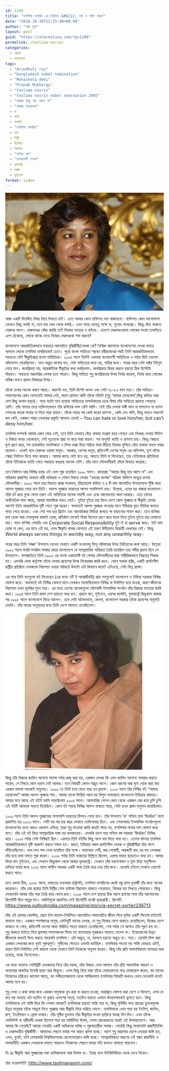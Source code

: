 ```yaml
---
id: 1196
title: "তসলিমা নাসরিন এর নির্বাসন &#8211; দায় ও ক্ষতি কার?"
date: "2018-10-30T21:55:40+00:00"
author: "শর্মা লুনা"
layout: post
guid: "https://sharmaluna.com/?p=1196"
permalink: /taslima-narin/
categories:
  - প্রেরণা
  - মাথাব্যাথা
tags:
  - "Arundhuti roy"
  - "bangladesh nobel nomination"
  - "Mohasheta debi"
  - "Pranab Mukhergy"
  - "taslima nasrin"
  - "toslima nasrin nobel nomination 2005"
  - "আমার কিছু যায় আসে না"
  - "আমার মেয়েবেলা"
  - ক
  - ক্ষতি
  - জার্মানি
  - "তসলিমা নাসরিন"
  - দায়
  - দিল্লী
  - দ্বিখণ্ডিত
  - নির্বাসন
  - "পশ্চিম বঙ্গ"
  - "বাংলাদেশী লেখক"
  - যুক্তরাষ্ট্র
  - লজ্জা
  - সুইডেন
format: video
---
```


[![](/assets/images/wp-content/uploads/2018/10/tasleema-nasreen-953868078.jpg)](/assets/images/wp-content/uploads/2018/10/tasleema-nasreen-953868078.jpg)

আজ একটি বিতর্কিত বিষয় নিয়ে লিখতে চাই। এতে আমার কোন ব্যক্তিগত মত থাকছেনা। ব্যক্তিগত কোন ভালোলাগা থেকেও কিছু বলছি না, তবে দায় বোধ থেকে বলছি। এখন সময় যেহেতু পক্ষে না, সুবোধ পালাচ্ছে। কিন্তু বেঁচে থাকতে মেরুদণ্ড লাগে। মেরুদণ্ডের খোঁজ করছি তাই নিজের ভেতরে ও বাইরে। এদেশে মেরুদণ্ডওয়ালা লোকের সংখ্যা তলানিতে এসে ঠেকেছে, লোকে কাকে দেখে নিজের মেরুদণ্ডকে শক্ত করবে?

বাংলাদেশে আন্তর্জাতিকভাবে সবচেয়ে আলোচিত বুদ্ধিজীবী/লেখক কে? বৈশ্বিক আলোকে বাংলাদেশের লেখক বলতে আসলে লোকে তসলিমা নাসরিনকেই চেনে। পুরো বাংলা সাহিত্যে সম্ভবত রবীন্দ্রনাথের পরই তিনি আন্তর্জাতিকভাবে সবচেয়ে বেশি স্বীকৃ্তিপ্রাপ্ত বাংলা সাহিত্যিক। ২০০৫ সালে তিনিই একমাত্র বাংলাদেশী সাহিত্যিক এ পর্যন্ত যিনি নোবেল নমিনেশন পেয়েছিলেন। তবে অদ্ভুত ব্যাপার হল, সেটা সাহিত্যের জন্য নয়, শান্তির জন্য। পরের বছর সেটা ডক্টর ইউনুস পেয়ে যান। জনপ্রিয়তা নয়, আন্তর্জাতিক স্বীকৃতির কথা বলছিলাম। জনপ্রিয়তা বিচার করলে হয়তো ঠিক উল্টোটা দাঁড়াবে। সবচেয়ে অজনপ্রিয় লেখক হতে পারেন। কিন্তু সাহিত্য শুধু জনপ্রিয়তার উপর নির্ভর করেনা, নির্ভর করে লোকের মস্তিষ্ক-মননে প্রভাব বিস্তারের উপর।

তাঁকে চেনার অনেক কারণ আছে। কারণটা হল, তিনি উল্টো বলেন এবং সেটা ৭০-৮০ ভাগ সত্য। তাঁর সাহিত্য-সমালোচনার কোন যোগ্যতাই আমার নেই, কারণ প্রথমত আমি তাঁকে পড়িনি (শুধু ‘আমার মেয়েবেলা’,কিছু কবিতা আর বেশ কিছু কলাম ছাড়া)। পড়ে যতটা মনে হয়েছে সাহিত্যের নান্দনিকতার চেয়ে বিষয় তাঁর সাহিত্যে প্রাধান্য পেয়েছে বেশি। তাঁর গদ্যের চেয়ে ব্যক্তিগতভাবে তাঁর কবিতার ভক্ত বেশি আমি। তাই তাঁর লেখার ভঙ্গী ভাল না লাগলেও যা বলেন সেসবের কতক মাথায় না নিয়ে পারা যায়না। তাঁকে পড়ার পর কেউ করেন প্রশংসা , কেউ দেন গালি, কিন্তু পড়েন সকলেই কম বেশি, একজন সাচ্চা লেখকের প্রকৃতি আসলে এমনই – You can hate or love him/her, but can’t deny him/her.

তসলিমা সম্পর্কে আমার কোন মোহ নেই, তবে তিনি যেভাবে বেঁচে থাকার সংগ্রাম করে গেছেন এবং নিজের লেখার স্টাইল ও বিষয়ে অনড় থেকেছেন, সেই দৃঢ়তাকে শ্রদ্ধা না করে পারা যায়না। সব মানুষই খ্যাতি ও প্রশংসা চায়। কিন্তু স্বেচ্ছায় ঘৃণা গ্রহণ করে, সব তথাকথিত মানসিকতা ও নিন্দা ধাক্কা দিয়ে সরিয়ে মাথা উঁচিয়ে নিজের খুশিতে বেঁচে থাকার সাহস সবার থাকেনা। একেই বলে মেরুদণ্ড ওয়ালা মানুষ। সরকার, দেশের মানুষ, প্রতিবেশী দেশের মানুষ এর অভিশাপ, ঘৃণা তাঁকে স্বেচ্ছা নির্বাসন নিতে বাধ্য করেছে। আমার কাছে যেটা মনে হয়, আদতে তিনি যা লিখেছেন, তার নেতিবাচক প্রতিক্রিয়া তাঁকে ইতিবাচক খ্যাতি পেতে সহায়তা করেছে অনেক বেশি। তাঁর মানে মৌলবাদীরাই তাঁকে বিখ্যাত করেছে।

তবে নির্বাসন আর নিষিদ্ধ হবার এই খেলা শুরু হয়েছিল ১৯৯০ সালে। কাব্যগ্রন্থ “আমার কিছু যায় আসে না” এবং পত্রিকায় প্রকাশিত কলামে নারী অধিকার ও শোষণ বিষয়ে লেখায় “খবরের কাগজ” পত্রিকা অফিসে ভাংচুর চালায় মৌলবাদীরা। ১৯৯২ সালে তার বিখ্যাত প্রবন্ধ সংকলন, চাঁছাছোলা কবিতা ও ৪ টি কম আলোচিত উপন্যাসকে পুঁজি করে আনন্দ পুরষ্কার পেয়ে যান তিনি। আনন্দ পুরষ্কার ভারতের আনন্দ পাবলিশার্স দেয়। উল্লেখ্য, এদের বড় বাজার বাংলাদেশ। তাঁরা চট করে বুঝে ফেলে তরুণ এই সাহিত্যিক অনেক সাহসী এবং একে আলোচনায় আনা দরকার। এতে তাদের অর্থনৈতিক লাভ আছে, আবার সামাজিক দায়ও মেটে। দুইয়ে দুইয়ে চার মিলে দেশে কোন পুরষ্কার বা স্বীকৃতি মেলার আগেই তিনি আন্তর্জাতিক দৃষ্টি পেতে শুরু করেন। স্বভাবতই আনন্দ পুরষ্কার পাওয়ার মানে ইন্ডিয়ার বৃহৎ মিডিয়া জগতে পাত্তা পেয়ে যাওয়া। এবং সেই পথ ধরে ব্রিটেন এবং আমেরিকার মিডিয়া জগতে পা বাড়ানোর সাহস করা। তবে বাণিজ্য বলা হোক আর সেবামূলক কাজই হোক, প্রতিষ্ঠান তাকেই বিষয় হিসেবে গ্রহণ করে যাকে নিয়ে দুইয়ে দুইয়ে চার মেলানো যায়। মানে বাণিজ্য বেসাতি এবং Corporate Social Responsibility দুই-ই যা serve করে। যাই বলা হোক না কেন, এর মানে এই নয়, এসব স্বীকৃতি পাবার যোগ্যতা এই তরুণ উদীয়মান বিদ্রোহী লেখকের নেই। কিন্তু World always serves things in worldly way, not any unearthly way।

পরের বছর তিনি ‘লজ্জা’ উপন্যাস লেখেন যেখানে একটি সংখ্যালঘু হিন্দু পরিবারের উপর নির্যাতনের কথা আছে। উল্লেখ্য ১৯৯২ সালে বাবরি মসজিদ ভাঙ্গার জেরে বাংলাদেশে যে সাম্প্রদায়িক অস্থিরতা তৈরি হয়েছিল তার গভীর প্রভাব ছিল সে উপন্যাসে। ফলশ্রুতিতে তিনি ১৯৯৩ এর বাংলা একাডেমী বই মেলায় মৌলবাদীদের দ্বারা শারীরিকভাবে নিগ্রহের শিকার হন। এমনকি মেলা কর্তৃপক্ষ তাঁকে মেলায় প্রবেশের উপর নিষেধাজ্ঞা জারি করে। ভেবে অবাক হচ্ছি, একটি প্রগতিশীল রাষ্ট্রীয় প্রতিষ্ঠান লেখককে নিরাপত্তা দেয়ার পরিবর্তে উলটো এটা কিভাবে করে? এনিওয়ে, সেটা ভিন্ন প্রসঙ্গ।

এর পরে তিনি যতগুলো বই লিখেছেন (এর মধ্যে ৭টি ই আত্মজীবনী) প্রায় সবগুলোই বাংলাদেশ ও ইন্ডিয়া সরকার নিষিদ্ধ ঘোষণা করে। স্বভাবতই বই নিষিদ্ধ ঘোষণা মানে লেখকও অঘোষিতভাবে নিষিদ্ধ বা নির্বাসিত হয়ে যাওয়া, কারণ জীবনের নিরাপত্তা তখন হুমকির মুখে পরে। এর মধ্যে দেশের অনেকগুলো মৌলবাদী ইসলামিক সংগঠন তাঁর বিরুদ্ধে ফতোয়া জারি করে। ১৯৯৪ সালে তিনি প্রথম দেশ ছাড়তে বাধ্য হন। প্রথমে যান, সুইডেন, এরপর জার্মানি, যুক্তরাষ্ট্রে কিছুকাল থাকার পর ১৯৯৮ সালে বাংলাদেশে ফিরে আসেন। তবে সেটা অবৈধভাবে, কেননা, বাংলাদেশ সরকার তাঁকে প্রবেশের অনুমতি দেয়নি। তাঁর মায়ের অসুস্থতার জন্য তিনি দেশে আসতে চেয়েছিলেন।

[![](/assets/images/wp-content/uploads/2018/10/Untitled-1.jpg)](/assets/images/wp-content/uploads/2018/10/Untitled-1.jpg)

কিন্তু তাঁর বিরুদ্ধে জামিন অযোগ্য মামলা পর্যন্ত রুজু করা হয়, একজন লেখক কি এমন জামিন অযোগ্য অপরাধ করতে পারেন, সে বিষয়ে কোন ধারণা নেই আমার। তবে বিষয়টি কেমন অদ্ভুত লাগে। কোন ধরণের অন্ধ ঘৃণা থেকে করা যায় এরকম মামলা সহজেই অনুমেয়। ১৯৯৯ তে তিনি চলে যেতে বাধ্য হন ফ্রান্সে। ২০০০ সালে তাঁর নিষিদ্ধ বই “আমার মেয়েবেলা” আবার আনন্দ পুরষ্কার পায়। আবার তাকে ফিরিয়া আনা হয় বিপুল সমারোহে বাংলাদেশ-ইন্ডিয়ার বাজারে। আমার মনে আছে এই বইটা আমি পড়েছিলাম ২০০৬ সালে। আলমারির গোপন কোন থেকে একজন বের করে চুপি চুপি এই বইটি আমাকে পড়তে দিয়েছিল। কোন বই পড়ার নিষিদ্ধ আনন্দ থাকতে পারে, সেটা তখন প্রথম অনুভব করেছিলাম।

২০০০ সালে তিনি আনন্দ পুরষ্কারের পাশাপাশি ভারতের ভিসাও পেয়ে যান। তাঁর উপন্যাস ‘ক’ পশ্চিম বঙ্গে ‘দ্বিখণ্ডিত’ নামে প্রকাশিত হয় ২০০৩ সালে। সেটি পর পর চার বছর সেখানে বেস্টসেলার ছিল। এবং সেখানকার ইসলামিক সংগঠনগুলো বাংলাদেশের চেয়ে আরও একধাপ এগিয়ে, তারা শুধু ফতোয়া জারি করেই ক্ষান্ত নয়, তসলিমার মাথার দাম ঘোষণা করে বসে। তাঁর এই বই ঘিরে সাম্প্রদায়িক দাঙ্গা হয় কলকাতায়। এমনকি চাপে পরে পশ্চিম বঙ্গ সরকার ‘দ্বিখণ্ডিত’ নিষিদ্ধ করে। ২০০৫ পর্যন্ত সেটা নিষিদ্ধই ছিল। এরপরে তিনি বইটির কিছু অংশ বাদ দিতে বাধ্য হন। এতসব ঘটনায় তসলিমা আন্তর্জাতিকভাবে দৃষ্টি আকর্ষণ করতে সক্ষম হন। কারণ, ইন্ডিয়ার সকল প্রগতিশীল লেখক ও বুদ্ধিজীবীরা তাঁর পাশে দাঁড়িয়েছিলেন। লাখ লাখ শব্দ লেখা হয়েছিল তাঁর পক্ষে। মহাশ্বেতা দেবী, জয় গোস্বামী, অরুন্ধতী রায় এর মত লেখকরা তাঁর হয়ে কথা বলতে শুরু করেন। ২০০৮ পর্যন্ত তিনি ভারতের দিল্লিতে ছিলেন, এরপর ভারত ছাড়তেও বাধ্য হন। আবার ফিরে যান সুইডেন, এবং সেখানে কিছুকাল থেকে আবার যুক্তরাষ্ট্রে। সেখানে তাঁর ভরণপোষণ ও মুক্ত চিন্তা অনুশীলন চালিয়ে যাবার জন্য ২০১৫ সালে মার্কিন সরকার একটি ফান্ড তৈরি করে দেয় তাঁর জন্য। যেকেউ চাইলে সেখানে ডোনেট করতে পারে।

তবে একথা ঠিক, ২০০৮ সালে, ভারতের তখনকার রাষ্ট্রপতি, তসলিমা নাসরিনের জ্যেষ্ঠ বন্ধু প্রণব মুখার্জী তাঁর জন্য অনেক করেছেন। তাঁর স্নেহ ছায়ায় তিনি দিল্লীর সেফ হাউজে নিরাপদে থাকতে পেরেছেন, নিজের মত লিখতে পেরেছেন। কিন্তু লেখালেখি আবার তাঁর শত্রু তৈরি করে ফেলে দ্রুত। ২০০৮ সালে দেশ ছাড়ার ঠিক আগে প্রণবের সঙ্গে তাঁর আলোচনার রিপোর্টটি ছিল গল্পের মত। আউটলুকে প্রকাশিত সেই রিপোর্টটি যথেষ্ট হৃদয়গ্রাহী। রিপোর্ট: https://www.outlookindia.com/magazine/story/a-secret-sortie/236713

তাঁর এই রোলার কোস্টার, প্রেমে টাল মাতাল-নির্বাসিত-আলোচিত-সমালোচিত জীবন নিয়ে দুর্দান্ত একটি সিনেমা চাইলেই বানানো যায়। একজন স্পর্শকাতর মানুষ, মোটামুটি মানের লেখক, যে শুধু নিজের দেশে থাকতে চেয়েছিলেন, নিজের দেশে থাকতে না পেরে, প্রতিবেশী দেশের আধা পরিচিত শহরে থাকতে চেয়েছিলেন, শেষ পর্যন্ত সে আশাও তাঁর পূরণ হল না। শুধু থাকতে চাইতে গিয়ে ফ্রান্সের সম্মানজনক সিমন দ্যা ব্যাভোয়ার পুরষ্কারও আনতে গেলেন না। ইয়োরোপের উন্নত জীবনকে কখনই বিলং করতে পারেননি তসলিমা। এটা অদ্ভুত, না, আসলে হয়তো অদ্ভুত না। সত্য। হোমলি ফিল করা একজন লেখকের জন্য খুবই গুরুত্বপূর্ণ। সুনীলের ক্ষেত্রেও এমনটা ঘটেছিল। তসলিমার পাওয়া বড় শাস্তি বোধহয় এটাই, কারণ তিনি নির্বাসিত সেই জায়গা থেকে যেখানে তিনি নিজেকে অনুভব করেন। কিন্তু তাঁর প্রতি অমানবিকতম ব্যাবহার করা হয়েছে, হচ্ছে নিঃসন্দেহে।

এর মধ্যে অন্যান্য সেলিব্রিটি লেখকদের নিয়ে তাঁর মন্তব্য, তাঁর ঔদ্ধত্য এসব আসলে তাঁর প্রতি অমানবিক আচরণ ও অন্যায়ের আফটার ইফেক্ট ছাড়া আর কিছুনা। এসব কিছু নিয়ে যারা তাঁকে দোষারোপের পরে দোষারোপ করেন, হয় তাদের নিজেদের চরিত্রেও ঝামেলা আছে, নয় গভীরতমজায়গা থেকে সার্বিকভাবে তসলিমার বিষয়টি কখনও ভেবে দেখেননি বলেই আমার মনে হয়।

শুধু লেখা ও কথা বলার জন্য একজন মানুষকে খুন করা বা করতে চাওয়া, অবাঞ্ছিত ঘোষণা করা দেশে ও বিদেশে, এসব যে কত বড় অন্যায় এটা যতদিন না বুঝবে এদেশের মানুষ, ততদিন হয়তো এভাবে উভয়পক্ষকেই ভুগতে হবে। কিন্তু তসলিমাকে এই শাস্তি দিয়ে কি পেলাম আমরা? তসলিমারা হয়তো শান্তি পায় না, কিন্তু পৃথিবীর অন্য প্রান্তের তুলনামূলক উন্নত মানুষরা তাঁকে সান্ত্বনা দিতে পুরষ্কার আর স্বীকৃতি দিয়ে ভরিয়ে ফেলে। তসলিমাকে এখন পড়া হয় ইংলিশ, জার্মান, রুশ, ইতালিয়ান ও ফ্রেন্স ভাষায়। তাঁর সৃষ্টির তুলনায় তাঁর স্বীকৃতির সংখ্যা ছাড়িয়ে যাচ্ছে দিন দিন। এখন তাঁকে ফেমিনিস্ট বা নারীবাদী লেখক হিসেবে পড়া হয় ভার্জিনিয়া উলফ, বেগম রোকেয়াদের পরেই এই উপমহাদেশে। আর আমরা কি পেয়েছি? আমরা পেয়েছি একটি অধিকতর ধর্মান্ধ ও পুরুষতান্ত্রীক সমাজ। পেয়েছি কিছু মাথামোটা রাজনীতিবিদ ও মেরুদণ্ডহীন বুদ্ধিজীবী। আমাদের পেছনে যাবার পথ আরও প্রশস্ত হচ্ছে। আগে শুধু মাদ্রাসার ছেলে-মেয়েরা জঙ্গি হত, এখন, বুয়েট, ঢাবি বেসরকারি বিশ্ববিদ্যালয়ের ছেলেমেয়েরাও জঙ্গি হচ্ছে। সাম্প্রদায়িকতা করণের এই বন্ধ্যা রাজনীতি ও সমাজনীতি একজন লেখককে দমাতে পারলেও নিজেদের পেছনে যাবার গতি কখনও থামাতে পারবেনা।

বি: দ্রঃ স্বীকৃতি আর পুরষ্কারের লম্বা তালিকাখানা আর দিলাম না। ইচ্ছে হলে উইকিপিডিয়া থেকে দেখে নিয়েন।

তাঁর ওয়েবসাইট: http://www.taslimanasrin.com/

